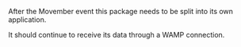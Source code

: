 After the Movember event this package needs to be split into its own application.

It should continue to receive its data through a WAMP connection.